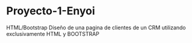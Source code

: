 # Proyecto-1-Enyoi
HTML/Bootstrap
Diseño de una pagina de clientes de un CRM utilizando exclusivamente HTML y BOOTSTRAP

